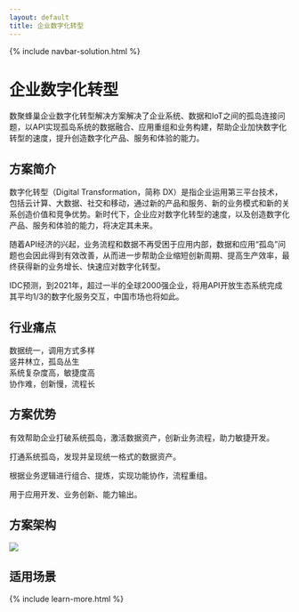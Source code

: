 ```yaml
---
layout: default
title: 企业数字化转型
---
```


{% include navbar-solution.html %}

<div class="solution-item-banner qiyeshuzihua-banner">
    <div class="solution-item-banner-info">
        <h1>企业数字化转型</h1>
        <p>数聚蜂巢企业数字化转型解决方案解决了企业系统、数据和IoT之间的孤岛连接问题，以API实现孤岛系统的数据融合、应用重组和业务构建，帮助企业加快数字化转型的速度，提升创造数字化产品、服务和体验的能力。</p>
    </div>
</div>
<div class="solution-item-introduction">
    <h2>方案简介</h2>
    <p>数字化转型（Digital Transformation，简称 DX）是指企业运用第三平台技术，包括云计算、大数据、社交和移动，通过新的产品和服务、新的业务模式和新的关系创造价值和竞争优势。新时代下，企业应对数字化转型的速度，以及创造数字化产品、服务和体验的能力，将决定其未来。</p>
    <p>随着API经济的兴起，业务流程和数据不再受困于应用内部，数据和应用“孤岛”问题也会因此得到有效改善，从而进一步帮助企业缩短创新周期、提高生产效率，最终获得新的业务增长、快速应对数字化转型。</p>
    <p>IDC预测，到2021年，超过一半的全球2000强企业，将用API开放生态系统完成其平均1/3的数字化服务交互，中国市场也将如此。</p>
</div>
<div class="solution-item-pain-points">
    <h2>行业痛点</h2>
    <div class="pain-points container">
        <div class="col-sm-6 "><div>数据统一，调用方式多样</div></div>
        <div class="col-sm-6"><div>竖井林立，孤岛丛生</div></div>
        <div class="col-sm-6"><div>系统复杂度高，敏捷度高</div></div>
        <div class="col-sm-6"><div>协作难，创新慢，流程长</div></div>
    </div>
</div>
<div class="solution-item-advantage">
    <h2>方案优势</h2>
    <p>有效帮助企业打破系统孤岛，激活数据资产，创新业务流程，助力敏捷开发。</p>
    <p>打通系统孤岛，发现并呈现统一格式的数据资产。</p>
    <p>根据业务逻辑进行组合、提炼，实现功能协作，流程重组。</p>
    <p>用于应用开发、业务创新、能力输出。</p>
</div>
<div class="solution-item-structure">
    <h2>方案架构</h2>
    <img src="{{ site.baseurl }}/public/image/solution/structure-1.png">
</div>
<div class="solution-item-applicable">
    <h2>适用场景</h2>
</div>

{% include learn-more.html %}

<div class="clean"></div>